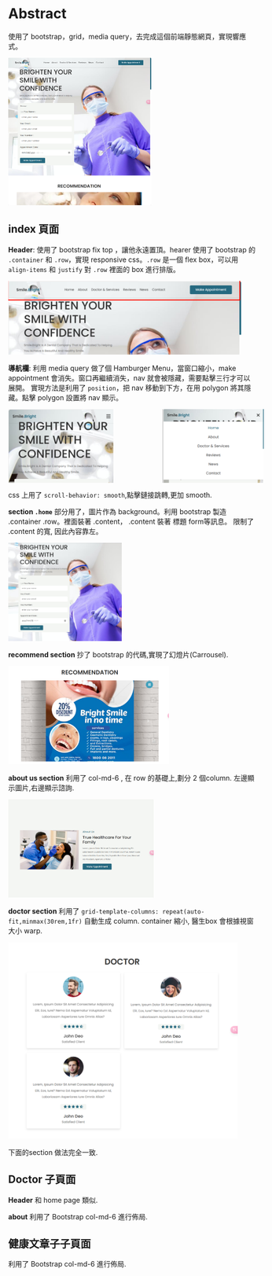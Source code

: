 # Abstract
使用了 bootstrap，grid，media query，去完成這個前端靜態網頁，實現響應式。

<img src="show case/website.png" height=300px>

## index 頁面

**Header**: 使用了 bootstrap fix top ，讓他永遠置頂。hearer 使用了 bootstrap 的 `.container` 和 `.row`，實現 responsive css。`.row` 是一個 flex box，可以用 `align-items` 和 `justify` 對 `.row` 裡面的 box 進行排版。

<img src="show case/header.png" height= 150px>


**導航欄**: 利用 media query 做了個 Hamburger Menu，當窗口縮小，make appointment 會消失。窗口再繼續消失，nav 就會被隱藏，需要點擊三行才可以展開。 實現方法是利用了 `position`，把 nav 移動到下方，在用 polygon 將其隱藏。點擊 polygon 設置將 nav 顯示。

<div style="display: flex; gap: 100px;">
  <img src="show case/hamburger 1.png" height="150px">
  <img src="show case/hamburger 2.png" height="150px">
</div>


css 上用了 `scroll-behavior: smooth`,點擊鏈接跳轉,更加 smooth.

**section `.home`** 部分用了，圖片作為 background。利用 bootstrap 製造 .container .row。裡面裝著 .content， .content 裝著 標題 form等訊息。 限制了 .content 的寬, 因此內容靠左。

<div> <img src="show case/home.png" height="200px"> </div>


**recommend section** 抄了 bootstrap 的代碼,實現了幻燈片(Carrousel).
<div><img src="show case/recommendation.png" height="200px"></div>



**about us section** 利用了 col-md-6 , 在 row 的基礎上,劃分 2 個column. 左邊顯示圖片,右邊顯示諮詢.
<div><img src="show case/about.png" height="200px"></div>


**doctor section** 利用了 `grid-template-columns: repeat(auto-fit,minmax(30rem,1fr)` 自動生成 column. container 縮小, 醫生box 會根據視窗大小 warp.

<div><img src="show case/doctor.png" height="400px"></div>


下面的section 做法完全一致.

## Doctor 子頁面
**Header**
 和 home page 類似.

**about**
利用了 Bootstrap col-md-6 進行佈局.

## 健康文章子子頁面
利用了 Bootstrap col-md-6 進行佈局.
